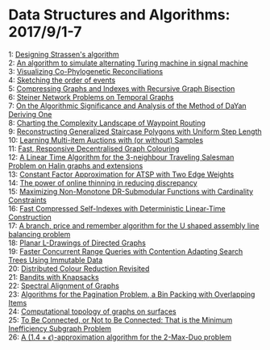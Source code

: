 # Data Structures and Algorithms: 2017/9/1-7  
1: [Designing Strassen's algorithm](https://doi.org/10.48550/arXiv.1708.09398)  
2: [An algorithm to simulate alternating Turing machine in signal machine](https://doi.org/10.48550/arXiv.1708.09455)  
3: [Visualizing Co-Phylogenetic Reconciliations](https://doi.org/10.48550/arXiv.1708.09691)  
4: [Sketching the order of events](https://doi.org/10.48550/arXiv.1708.09708)  
5: [Compressing Graphs and Indexes with Recursive Graph Bisection](https://doi.org/10.48550/arXiv.1602.08820)  
6: [Steiner Network Problems on Temporal Graphs](https://doi.org/10.48550/arXiv.1609.04918)  
7: [On the Algorithmic Significance and Analysis of the Method of DaYan  Deriving One](https://doi.org/10.48550/arXiv.1610.01175)  
8: [Charting the Complexity Landscape of Waypoint Routing](https://doi.org/10.48550/arXiv.1705.00055)  
9: [Reconstructing Generalized Staircase Polygons with Uniform Step Length](https://doi.org/10.48550/arXiv.1708.09842)  
10: [Learning Multi-item Auctions with (or without) Samples](https://doi.org/10.48550/arXiv.1709.00228)  
11: [Fast, Responsive Decentralised Graph Colouring](https://doi.org/10.48550/arXiv.1405.6987)  
12: [A Linear Time Algorithm for the $3$-neighbour Traveling Salesman Problem  on Halin graphs and extensions](https://doi.org/10.48550/arXiv.1504.02151)  
13: [Constant Factor Approximation for ATSP with Two Edge Weights](https://doi.org/10.48550/arXiv.1511.07038)  
14: [The power of online thinning in reducing discrepancy](https://doi.org/10.48550/arXiv.1608.02895)  
15: [Maximizing Non-Monotone DR-Submodular Functions with Cardinality  Constraints](https://doi.org/10.48550/arXiv.1611.09474)  
16: [Fast Compressed Self-Indexes with Deterministic Linear-Time Construction](https://doi.org/10.48550/arXiv.1707.01743)  
17: [A branch, price and remember algorithm for the U shaped assembly line  balancing problem](https://doi.org/10.48550/arXiv.1708.04127)  
18: [Planar L-Drawings of Directed Graphs](https://doi.org/10.48550/arXiv.1708.09107)  
19: [Faster Concurrent Range Queries with Contention Adapting Search Trees  Using Immutable Data](https://doi.org/10.48550/arXiv.1709.00722)  
20: [Distributed Colour Reduction Revisited](https://doi.org/10.48550/arXiv.1709.00901)  
21: [Bandits with Knapsacks](https://doi.org/10.48550/arXiv.1305.2545)  
22: [Spectral Alignment of Graphs](https://doi.org/10.48550/arXiv.1602.04181)  
23: [Algorithms for the Pagination Problem, a Bin Packing with Overlapping  Items](https://doi.org/10.48550/arXiv.1605.00558)  
24: [Computational topology of graphs on surfaces](https://doi.org/10.48550/arXiv.1702.05358)  
25: [To Be Connected, or Not to Be Connected: That is the Minimum  Inefficiency Subgraph Problem](https://doi.org/10.48550/arXiv.1709.01123)  
26: [A $(1.4 + \epsilon)$-approximation algorithm for the $2$-Max-Duo problem](https://doi.org/10.48550/arXiv.1702.06256)  